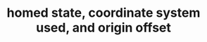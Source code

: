 ---
tag: m1007
codes:
- M1007
title: homed state, coordinate system used, and origin offset
examples:
- code: M1007
---